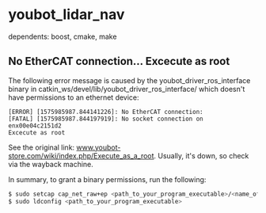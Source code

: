 # youbot_lidar_nav

dependents: boost, cmake, make


## No EtherCAT connection... Excecute as root

The following error message is caused by the youbot_driver_ros_interface binary in catkin_ws/devel/lib/youbot_driver_ros_interface/ which doesn't have permissions to an ethernet device:

```
[ERROR] [1575985987.844141226]: No EtherCAT connection:
[FATAL] [1575985987.844197919]: No socket connection on enx00e04c2151d2
Excecute as root
```

See the original link: www.youbot-store.com/wiki/index.php/Execute_as_a_root. Usually, it's down, so check via the wayback machine.

In summary, to grant a binary permissions, run the following:

``` bash
$ sudo setcap cap_net_raw+ep <path_to_your_program_executable>/<name_of_your_program_executable>
$ sudo ldconfig <path_to_your_program_executable>
```
